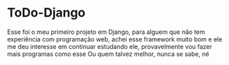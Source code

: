 # ToDo-Django
Esse foi o meu primeiro projeto em Django, para alguem que não tem experiência com programação web, 
achei esse framework muito bom e ele me deu interesse em continuar estudando ele, provavelmente vou fazer mais programas como esse
Ou quem talvez melhor, nunca se sabe, né

